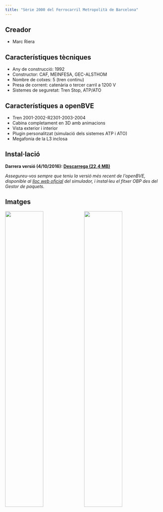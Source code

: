 ```yaml
---
title: "Sèrie 2000 del Ferrocarril Metropolità de Barcelona"
---
```

## Creador

* Marc Riera

## Característiques tècniques

* Any de construcció: 1992
* Constructor: CAF, MEINFESA, GEC-ALSTHOM
* Nombre de cotxes: 5 (tren continu)
* Presa de corrent: catenària o tercer carril a 1200 V
* Sistemes de seguretat: Tren Stop, ATP/ATO

## Característiques a openBVE

* Tren 2001-2002-R2301-2003-2004
* Cabina completament en 3D amb animacions
* Vista exterior i interior
* Plugin personalitzat (simulació dels sistemes ATP i ATO)
* Megafonia de la L3 inclosa

## Instal·lació

**Darrera versió (4/10/2016): [Descarrega (22,4 MB)](https://github.com/MarcRiera/FCMB-2000/releases/download/v1.3/FCMB_2000_v1.3.obp)**

*Assegureu-vos sempre que teniu la versió més recent de l'openBVE, disponible al [lloc web oficial](http://www.openbve-project.net) del simulador, i instal·leu el fitxer OBP des del Gestor de paquets.*

## Imatges

<a href="/images/trens/2000/1.png" target="_blank"><img style="float: left; width: 49.5%; margin-right: 0.5%; margin-bottom: 1em;" src="/images/trens/2000/1.png" /></a><a href="/images/trens/2000/2.png" target="_blank"><img style="float: right; width: 49.5%; margin-left: 0.5%; margin-bottom: 1em;" src="/images/trens/2000/2.png" /></a>
